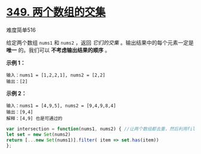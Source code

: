 # [349. 两个数组的交集](https://leetcode-cn.com/problems/intersection-of-two-arrays/)

难度简单516

给定两个数组 `nums1` 和 `nums2` ，返回 *它们的交集* 。输出结果中的每个元素一定是 **唯一** 的。我们可以 **不考虑输出结果的顺序** 。

 

**示例 1：**

```
输入：nums1 = [1,2,2,1], nums2 = [2,2]
输出：[2]
```

**示例 2：**

```
输入：nums1 = [4,9,5], nums2 = [9,4,9,8,4]
输出：[9,4]
解释：[4,9] 也是可通过的
```

```js
var intersection = function(nums1, nums2) { //让两个数组都去重，然后利用filter过滤出相同的数值
let set = new Set(nums2)
return [...new Set(nums1)].filter( item => set.has(item))
};
```

